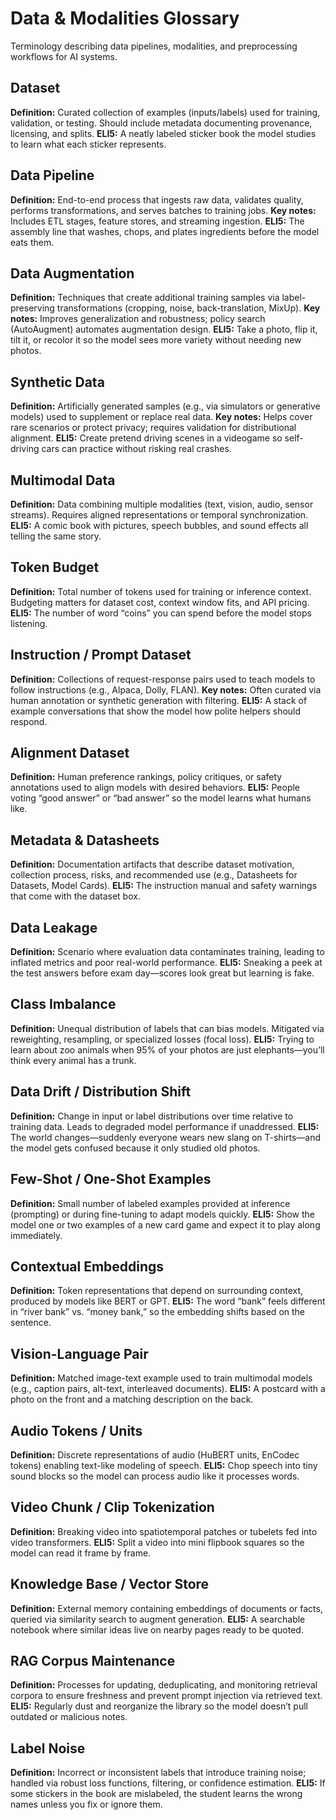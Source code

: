# Data & Modalities Glossary

Terminology describing data pipelines, modalities, and preprocessing workflows for AI systems.

## Dataset
**Definition:** Curated collection of examples (inputs/labels) used for training, validation, or testing. Should include metadata documenting provenance, licensing, and splits.
**ELI5:** A neatly labeled sticker book the model studies to learn what each sticker represents.

## Data Pipeline
**Definition:** End-to-end process that ingests raw data, validates quality, performs transformations, and serves batches to training jobs.
**Key notes:** Includes ETL stages, feature stores, and streaming ingestion.
**ELI5:** The assembly line that washes, chops, and plates ingredients before the model eats them.

## Data Augmentation
**Definition:** Techniques that create additional training samples via label-preserving transformations (cropping, noise, back-translation, MixUp).
**Key notes:** Improves generalization and robustness; policy search (AutoAugment) automates augmentation design.
**ELI5:** Take a photo, flip it, tilt it, or recolor it so the model sees more variety without needing new photos.

## Synthetic Data
**Definition:** Artificially generated samples (e.g., via simulators or generative models) used to supplement or replace real data.
**Key notes:** Helps cover rare scenarios or protect privacy; requires validation for distributional alignment.
**ELI5:** Create pretend driving scenes in a videogame so self-driving cars can practice without risking real crashes.

## Multimodal Data
**Definition:** Data combining multiple modalities (text, vision, audio, sensor streams). Requires aligned representations or temporal synchronization.
**ELI5:** A comic book with pictures, speech bubbles, and sound effects all telling the same story.

## Token Budget
**Definition:** Total number of tokens used for training or inference context. Budgeting matters for dataset cost, context window fits, and API pricing.
**ELI5:** The number of word “coins” you can spend before the model stops listening.

## Instruction / Prompt Dataset
**Definition:** Collections of request-response pairs used to teach models to follow instructions (e.g., Alpaca, Dolly, FLAN).
**Key notes:** Often curated via human annotation or synthetic generation with filtering.
**ELI5:** A stack of example conversations that show the model how polite helpers should respond.

## Alignment Dataset
**Definition:** Human preference rankings, policy critiques, or safety annotations used to align models with desired behaviors.
**ELI5:** People voting “good answer” or “bad answer” so the model learns what humans like.

## Metadata & Datasheets
**Definition:** Documentation artifacts that describe dataset motivation, collection process, risks, and recommended use (e.g., Datasheets for Datasets, Model Cards).
**ELI5:** The instruction manual and safety warnings that come with the dataset box.

## Data Leakage
**Definition:** Scenario where evaluation data contaminates training, leading to inflated metrics and poor real-world performance.
**ELI5:** Sneaking a peek at the test answers before exam day—scores look great but learning is fake.

## Class Imbalance
**Definition:** Unequal distribution of labels that can bias models. Mitigated via reweighting, resampling, or specialized losses (focal loss).
**ELI5:** Trying to learn about zoo animals when 95% of your photos are just elephants—you’ll think every animal has a trunk.

## Data Drift / Distribution Shift
**Definition:** Change in input or label distributions over time relative to training data. Leads to degraded model performance if unaddressed.
**ELI5:** The world changes—suddenly everyone wears new slang on T-shirts—and the model gets confused because it only studied old photos.

## Few-Shot / One-Shot Examples
**Definition:** Small number of labeled examples provided at inference (prompting) or during fine-tuning to adapt models quickly.
**ELI5:** Show the model one or two examples of a new card game and expect it to play along immediately.

## Contextual Embeddings
**Definition:** Token representations that depend on surrounding context, produced by models like BERT or GPT.
**ELI5:** The word “bank” feels different in “river bank” vs. “money bank,” so the embedding shifts based on the sentence.

## Vision-Language Pair
**Definition:** Matched image-text example used to train multimodal models (e.g., caption pairs, alt-text, interleaved documents).
**ELI5:** A postcard with a photo on the front and a matching description on the back.

## Audio Tokens / Units
**Definition:** Discrete representations of audio (HuBERT units, EnCodec tokens) enabling text-like modeling of speech.
**ELI5:** Chop speech into tiny sound blocks so the model can process audio like it processes words.

## Video Chunk / Clip Tokenization
**Definition:** Breaking video into spatiotemporal patches or tubelets fed into video transformers.
**ELI5:** Split a video into mini flipbook squares so the model can read it frame by frame.

## Knowledge Base / Vector Store
**Definition:** External memory containing embeddings of documents or facts, queried via similarity search to augment generation.
**ELI5:** A searchable notebook where similar ideas live on nearby pages ready to be quoted.

## RAG Corpus Maintenance
**Definition:** Processes for updating, deduplicating, and monitoring retrieval corpora to ensure freshness and prevent prompt injection via retrieved text.
**ELI5:** Regularly dust and reorganize the library so the model doesn’t pull outdated or malicious notes.

## Label Noise
**Definition:** Incorrect or inconsistent labels that introduce training noise; handled via robust loss functions, filtering, or confidence estimation.
**ELI5:** If some stickers in the book are mislabeled, the student learns the wrong names unless you fix or ignore them.
